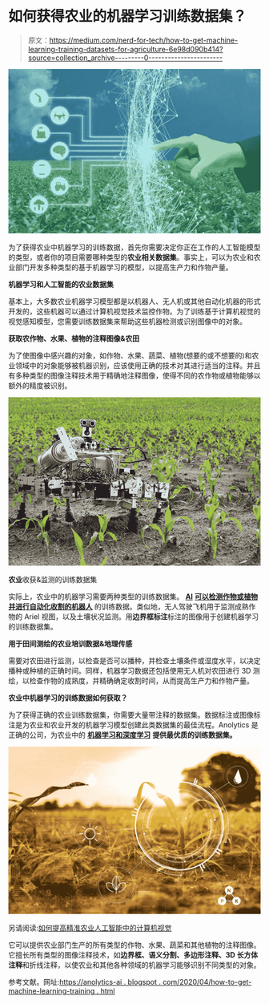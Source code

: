 # 如何获得农业的机器学习训练数据集？

> 原文：<https://medium.com/nerd-for-tech/how-to-get-machine-learning-training-datasets-for-agriculture-6e98d090b414?source=collection_archive---------0----------------------->

![](img/4be2229eb71597f5162b01aad0412c24.png)

为了获得农业中机器学习的训练数据，首先你需要决定你正在工作的人工智能模型的类型，或者你的项目需要哪种类型的**农业相关数据集**。事实上，可以为农业和农业部门开发多种类型的基于机器学习的模型，以提高生产力和作物产量。

**机器学习和人工智能的农业数据集**

基本上，大多数农业机器学习模型都是以机器人、无人机或其他自动化机器的形式开发的，这些机器可以通过计算机视觉技术监控作物。为了训练基于计算机视觉的视觉感知模型，您需要训练数据集来帮助这些机器检测或识别图像中的对象。

**获取农作物、水果、植物的注释图像&农田**

为了使图像中感兴趣的对象，如作物、水果、蔬菜、植物(想要的或不想要的)和农业领域中的对象能够被机器识别，应该使用正确的技术对其进行适当的注释。并且有多种类型的图像注释技术用于精确地注释图像，使得不同的农作物或植物能够以额外的精度被识别。

![](img/09d3ecd2c309a92d11f8024c82f6fc6b.png)

**农业**收获&监测的训练数据集

实际上，农业中的机器学习需要两种类型的训练数据集。 [**AI**](https://www.anolytics.ai/solutions/robotics/) [**可以检测作物或植物并进行自动化收割的机器人**](https://www.blogger.com/null) 的训练数据。类似地，无人驾驶飞机用于监测成熟作物的 Ariel 视图，以及土壤状况监测。用**边界框标注**标注的图像用于创建机器学习的训练数据集。

**用于田间测绘的农业培训数据&地理传感**

需要对农田进行监测，以检查是否可以播种，并检查土壤条件或湿度水平，以决定播种或种植的正确时间。同样，机器学习数据还包括使用无人机对农田进行 3D 测绘，以检查作物的成熟度，并精确确定收割时间，从而提高生产力和作物产量。

**农业中机器学习的训练数据如何获取？**

为了获得正确的农业训练数据集，你需要大量带注释的数据集。数据标注或图像标注是为农业和农业开发的机器学习模型创建此类数据集的最佳流程。Anolytics 是正确的公司，为农业中的 [**机器学习和深度学习**](https://www.anolytics.ai/solutions/agriculture/) **提供最优质的训练数据集。**

![](img/3dfea6a23fcf38129dd24c048e605a6c.png)

另请阅读:[如何提高精准农业人工智能中的计算机视觉](https://www.anolytics.ai/blog/how-to-improve-computer-vision-in-ai-for-precision-agriculture/)

它可以提供农业部门生产的所有类型的作物、水果、蔬菜和其他植物的注释图像。它擅长所有类型的图像注释技术，如**边界框、语义分割、多边形注释、3D 长方体注释**和折线注释，以使农业和其他各种领域的机器学习能够识别不同类型的对象。

参考文献。网址:[https://anolytics-ai . blogspot . com/2020/04/how-to-get-machine-learning-training . html](https://anolytics-ai.blogspot.com/2020/04/how-to-get-machine-learning-training.html)